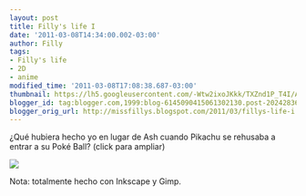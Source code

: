 ```yaml
---
layout: post
title: Filly's life I
date: '2011-03-08T14:34:00.002-03:00'
author: Filly
tags:
- Filly's life
- 2D
- anime
modified_time: '2011-03-08T17:08:38.687-03:00'
thumbnail: https://lh5.googleusercontent.com/-Wtw2ixoJKkk/TXZnd1P_T4I/AAAAAAAAAOw/MRosybfaJjI/s72-c/basefinal3.png
blogger_id: tag:blogger.com,1999:blog-6145090415061302130.post-20242836769263322
blogger_orig_url: http://missfillys.blogspot.com/2011/03/fillys-life-i.html
---
```

¿Qué hubiera hecho yo en lugar de Ash cuando Pikachu se rehusaba a entrar a su Poké Ball? (click para ampliar)  

[![](https://lh5.googleusercontent.com/-Wtw2ixoJKkk/TXZnd1P_T4I/AAAAAAAAAOw/MRosybfaJjI/s400/basefinal3.png)][0]  

Nota: totalmente hecho con Inkscape y Gimp.

[0]: https://lh5.googleusercontent.com/-Wtw2ixoJKkk/TXZnd1P_T4I/AAAAAAAAAOw/MRosybfaJjI/s1600/basefinal3.png